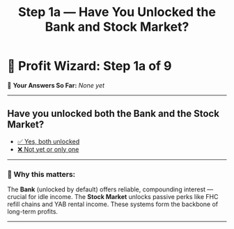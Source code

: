 ﻿---
title: Step 1a — Have You Unlocked the Bank and Stock Market?
---

# 💸 Profit Wizard: Step 1a of 9

🧠 **Your Answers So Far:**
_None yet_

---

## Have you unlocked both the Bank and the Stock Market?

- [✅ Yes, both unlocked](1b_bank_stock_understanding.md?bank=yes&stock=yes)
- [❌ Not yet or only one](1b_bank_stock_understanding.md?bank=no&stock=no)

---

### 🧠 Why this matters:

The **Bank** (unlocked by default) offers reliable, compounding interest — crucial for idle income.
The **Stock Market** unlocks passive perks like FHC refill chains and YAB rental income.
These systems form the backbone of long-term profits.

---
